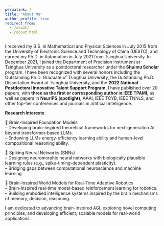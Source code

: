 ```yaml
---
permalink: /
title: "About Me"
author_profile: true
redirect_from: 
  - /about/
  - /about.html
---
```


I received my B.S. in Mathematical and Physical Sciences in July 2015 from the University of Electronic Science and Technology of China (UESTC), and earned my Ph.D. in Automation in July 2021 from Tsinghua University. In December 2021, I joined the Department of Precision Instrument at Tsinghua University as a postdoctoral researcher under the **Shuimu Scholar** program. I have been recognized with several honors including the Outstanding Ph.D. Graduate of Tsinghua University, the Outstanding Ph.D. Dissertation Award of Tsinghua University, and the **2022 National Postdoctoral Innovative Talent Support Program**. I have published over 20 papers, with **three as the first or corresponding author in IEEE TPAMI**, as well as papers in **NeurIPS (spotlight)**, AAAI, IEEE TCYB, IEEE TNNLS, and other top-tier conferences and journals in artificial intelligence.

**Research Interests**:

🔹 Brain-Inspired Foundation Models  
– Developing brain-inspired theoretical frameworks for next-generation AI beyond transformer-based LLMs.  
– Endowing LLMs energy-efficiency learning ability and human-level compositional reasoning ability.

🔹 Spiking Neural Networks (SNNs)  
– Designing neuromorphic neural networks with biologically plausible learning rules (e.g., spike-timing-dependent plasticity).  
– Bridging gaps between computational neuroscience and machine learning.

🔹 Brain-Inspired World Models for Real-Time Adaptive Robotics  
– Brain-inspired real-time model-based reinforcement learning for robotics.  
– Building embodied intelligence systems inspired by the brain mechanisms of memory, decision, reasoning.

I am dedicated to advancing brain-inspired AGI, exploring novel computing principles, and developing efficient, scalable models for real-world applications.
